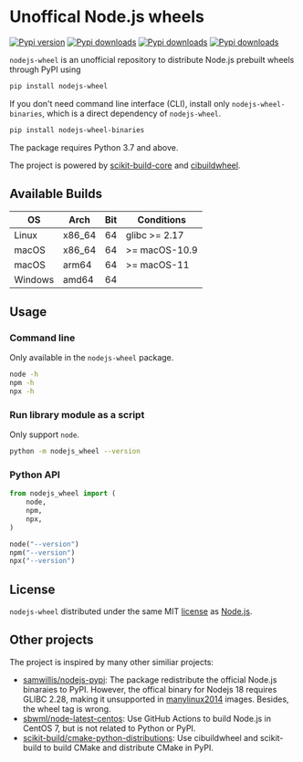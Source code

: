 # Unoffical Node.js wheels

[![Pypi version](https://img.shields.io/pypi/v/nodejs-wheel)](https://pypi.org/project/nodejs-wheel/)
[![Pypi downloads](https://img.shields.io/pypi/dm/nodejs-wheel)](https://pypi.org/project/nodejs-wheel/)
[![Pypi downloads](https://img.shields.io/pypi/dw/nodejs-wheel)](https://pypi.org/project/nodejs-wheel/)
[![Pypi downloads](https://img.shields.io/pypi/dd/nodejs-wheel)](https://pypi.org/project/nodejs-wheel/)

`nodejs-wheel` is an unofficial repository to distribute Node.js prebuilt wheels through PyPI using 

```sh
pip install nodejs-wheel
```

If you don't need command line interface (CLI), install only `nodejs-wheel-binaries`, which is a direct dependency of `nodejs-wheel`.

```sh
pip install nodejs-wheel-binaries
```

The package requires Python 3.7 and above.

The project is powered by [scikit-build-core](https://github.com/scikit-build/scikit-build-core) and [cibuildwheel](https://github.com/pypa/cibuildwheel).

## Available Builds

| OS      | Arch    | Bit | Conditions     |
| ------- | ------- | --- | -------------- |
| Linux   | x86_64  | 64  | glibc >= 2.17  |
| macOS   | x86_64  | 64  | >= macOS-10.9  |
| macOS   | arm64   | 64  | >= macOS-11    |
| Windows | amd64   | 64  |                |

## Usage

### Command line

Only available in the `nodejs-wheel` package.

```sh
node -h
npm -h
npx -h
```

### Run library module as a script

Only support `node`.

```sh
python -m nodejs_wheel --version
```

### Python API

```py
from nodejs_wheel import (
    node,
    npm,
    npx,
)

node("--version")
npm("--version")
npx("--version")
```

## License

`nodejs-wheel` distributed under the same MIT [license](LICENSE) as [Node.js](https://github.com/nodejs/node).

## Other projects

The project is inspired by many other similiar projects:

- [samwillis/nodejs-pypi](https://github.com/samwillis/nodejs-pypi): The package redistribute the official Node.js binaraies to PyPI. However, the offical binary for Nodejs 18 requires GLIBC 2.28, making it unsupported in [manylinux2014](https://github.com/pypa/manylinux) images. Besides, the wheel tag is wrong.
- [sbwml/node-latest-centos](https://github.com/sbwml/node-latest-centos): Use GitHub Actions to build Node.js in CentOS 7, but is not related to Python or PyPI.
- [scikit-build/cmake-python-distributions](https://github.com/scikit-build/cmake-python-distributions): Use cibuildwheel and scikit-build to build CMake and distribute CMake in PyPI.
